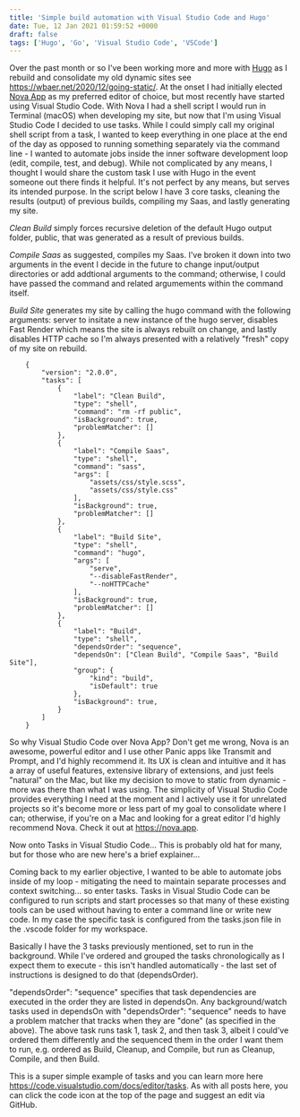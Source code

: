 ```yaml
---
title: 'Simple build automation with Visual Studio Code and Hugo'
date: Tue, 12 Jan 2021 01:59:52 +0000
draft: false
tags: ['Hugo', 'Go', 'Visual Studio Code', 'VSCode']
---
```

Over the past month or so I've been working more and more with [Hugo](https://gohugo.io) as I rebuild and consolidate my old dynamic sites see https://wbaer.net/2020/12/going-static/.  At the onset I had initially elected [Nova App](https://nova.app) as my preferred editor of choice, but most recently have started using Visual Studio Code.  With Nova I had a shell script I would run in Terminal (macOS) when developing my site, but now that I'm using Visual Studio Code I decided to use tasks.  While I could simply call my original shell script from a task, I wanted to keep everything in one place at the end of the day as opposed to running something separately via the command line - I wanted to automate jobs inside the inner software development loop (edit, compile, test, and debug).  While not complicated by any means, I thought I would share the custom task I use with Hugo in the event someone out there finds it helpful.  It's not perfect by any means, but serves its intended purpose.  In the script below I have 3 core tasks, cleaning the results (output) of previous builds, compiling my Saas, and lastly generating my site.

*Clean Build* simply forces recursive deletion of the default Hugo output folder, public, that was generated as a result of previous builds.

*Compile Saas* as suggested, compiles my Saas.  I've broken it down into two arguments in the event I decide in the future to change input/output directories or add addtional arguments to the command; otherwise, I could have passed the command and related argumements within the command itself.

*Build Site* generates my site by calling the hugo command with the following arguments: server to insitate a new instance of the hugo server, disables Fast Render which means the site is always rebuilt on change, and lastly disables HTTP cache so I'm always presented with a relatively "fresh" copy of my site on rebuild.

        {
            "version": "2.0.0",
            "tasks": [
                {
                    "label": "Clean Build",
                    "type": "shell",
                    "command": "rm -rf public",
                    "isBackground": true,
                    "problemMatcher": []
                },
                {
                    "label": "Compile Saas",
                    "type": "shell",
                    "command": "sass",
                    "args": [
                        "assets/css/style.scss",
                        "assets/css/style.css"
                    ],
                    "isBackground": true,
                    "problemMatcher": []
                },
                {
                    "label": "Build Site",
                    "type": "shell",
                    "command": "hugo",
                    "args": [
                        "serve",
                        "--disableFastRender",
                        "--noHTTPCache"
                    ],
                    "isBackground": true,
                    "problemMatcher": []
                },
                {
                    "label": "Build",
                    "type": "shell",
                    "dependsOrder": "sequence",
                    "dependsOn": ["Clean Build", "Compile Saas", "Build Site"],
                    "group": {
                        "kind": "build",
                        "isDefault": true
                    },
                    "isBackground": true,
                }
            ]
        }

So why Visual Studio Code over Nova App?  Don't get me wrong, Nova is an awesome, powerful editor and I use other Panic apps like Transmit and Prompt, and I'd highly recommend it.  Its UX is clean and intuitive and it has a array of useful features, extensive library of extensions, and just feels "natural" on the Mac, but like my decision to move to static from dynamic - more was there than what I was using.  The simplicity of Visual Studio Code provides everything I need at the moment and I actively use it for unrelated projects so it's become more or less part of my goal to consolidate where I can; otherwise, if you're on a Mac and looking for a great editor I'd highly recommend Nova.  Check it out at https://nova.app.

Now onto Tasks in Visual Studio Code...  This is probably old hat for many, but for those who are new here's a brief explainer...

Coming back to my earlier objective, I wanted to be able to automate jobs inside of my loop - mitigating the need to maintain separate processes and context switching... so enter tasks.  Tasks in Visual Studio Code can be configured to run scripts and start processes so that many of these existing tools can be used without having to enter a command line or write new code. In my case the specific task is configured from the tasks.json file in the .vscode folder for my workspace.

Basically I have the 3 tasks previously mentioned, set to run in the background.  While I've ordered and grouped the tasks chronologically as I expect them to execute - this isn't handled automatically - the last set of instructions is designed to do that (dependsOrder).

"dependsOrder": "sequence" specifies that task dependencies are executed in the order they are listed in dependsOn. Any background/watch tasks used in dependsOn with "dependsOrder": "sequence" needs to have a problem matcher that tracks when they are "done" (as specified in the above). The above task runs task 1, task 2, and then task 3, albeit I could've ordered them differently and the sequenced them in the order I want them to run, e.g. ordered as Build, Cleanup, and Compile, but run as Cleanup, Compile, and then Build.

This is a super simple example of tasks and you can learn more here https://code.visualstudio.com/docs/editor/tasks.  As with all posts here, you can click the  <i class="fa fa-code-fork" aria-hidden="true"></i> code icon at the top of the page and suggest an edit via GitHub.